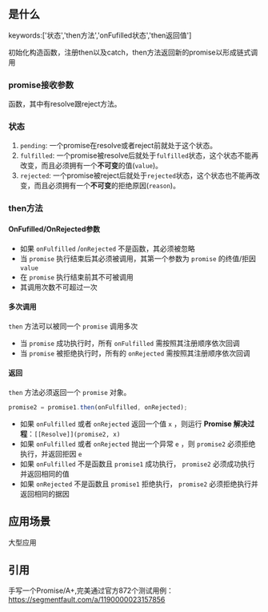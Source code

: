 ## <a id="whatis">是什么</a>
keywords:['状态','then方法','onFufilled状态','then返回值']

初始化构造函数，注册then以及catch，then方法返回新的promise以形成链式调用

### promise接收参数

函数，其中有resolve跟reject方法。

### 状态

1. `pending`: 一个promise在resolve或者reject前就处于这个状态。
2. `fulfilled`: 一个promise被resolve后就处于`fulfilled`状态，这个状态不能再改变，而且必须拥有一个**不可变**的值(`value`)。
3. `rejected`: 一个promise被reject后就处于`rejected`状态，这个状态也不能再改变，而且必须拥有一个**不可变**的拒绝原因(`reason`)。

### then方法

#### OnFufilled/OnRejected参数

- 如果 `onFulfilled` /`onRejected` 不是函数，其必须被忽略
- 当 `promise` 执行结束后其必须被调用，其第一个参数为 `promise` 的终值/拒因`value`
- 在 `promise` 执行结束前其不可被调用
- 其调用次数不可超过一次

#### 多次调用

`then` 方法可以被同一个 `promise` 调用多次

- 当 `promise` 成功执行时，所有 `onFulfilled` 需按照其注册顺序依次回调
- 当 `promise` 被拒绝执行时，所有的 `onRejected` 需按照其注册顺序依次回调

#### 返回

`then` 方法必须返回一个 `promise` 对象。

```javascript
promise2 = promise1.then(onFulfilled, onRejected); 
```

- 如果 `onFulfilled` 或者 `onRejected` 返回一个值 `x` ，则运行 **Promise 解决过程**：`[[Resolve]](promise2, x)`
- 如果 `onFulfilled` 或者 `onRejected` 抛出一个异常 `e` ，则 `promise2` 必须拒绝执行，并返回拒因 `e`
- 如果 `onFulfilled` 不是函数且 `promise1` 成功执行， `promise2` 必须成功执行并返回相同的值
- 如果 `onRejected` 不是函数且 `promise1` 拒绝执行， `promise2` 必须拒绝执行并返回相同的据因



## <a id="scenario">应用场景</a>

大型应用

## <a id="reference">引用</a>

手写一个Promise/A+,完美通过官方872个测试用例：https://segmentfault.com/a/1190000023157856

